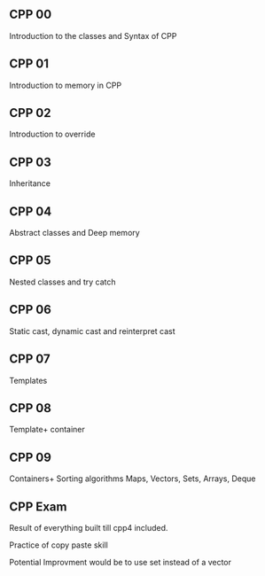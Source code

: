 ## CPP 00

Introduction to the classes and Syntax of CPP

## CPP 01

Introduction to memory in CPP

## CPP 02

Introduction to override

## CPP 03

Inheritance

## CPP 04

Abstract classes and Deep memory

## CPP 05

Nested classes and try catch

## CPP 06

Static cast, dynamic cast and reinterpret cast

## CPP 07 

Templates

## CPP 08

Template+ container

## CPP 09 

Containers+ Sorting algorithms
Maps, Vectors, Sets, Arrays, Deque

## CPP Exam

Result of everything built till cpp4 included.

Practice of copy paste skill

Potential Improvment would be to use set instead of a vector


